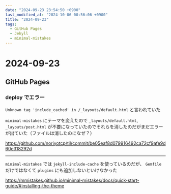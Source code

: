 ```yaml
---
date: "2024-09-23 23:54:50 +0900"
last_modified_at: "2024-10-06 00:56:06 +0900"
title: "2024-09-23"
tags:
  - GitHub Pages
  - Jekyll
  - minimal-mistakes
---
```


# 2024-09-23
## GitHub Pages
### deploy でエラー
`Unknown tag 'include_cached' in /_layouts/default.html` と言われていた

`minimal-mistakes` にテーマを変えたので `_layouts/default.html`, `_layouts/post.html` が不要になっていたのでそれらを消したのだがまだエラーが出ていた（ファイルは消したのになぜ？）

https://github.com/noriyotcp/til/commit/be05eaf8d079916492ca72cf9afe9d60e318292d

---

`minimal-mistakes` では `jekyll-include-cache` を使っているのだが、 `Gemfile` だけではなくて `plugins` にも追加しないといけなかった

https://mmistakes.github.io/minimal-mistakes/docs/quick-start-guide/#installing-the-theme
